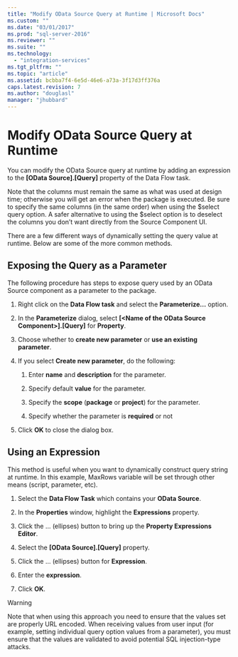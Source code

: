 ```yaml
---
title: "Modify OData Source Query at Runtime | Microsoft Docs"
ms.custom: ""
ms.date: "03/01/2017"
ms.prod: "sql-server-2016"
ms.reviewer: ""
ms.suite: ""
ms.technology: 
  - "integration-services"
ms.tgt_pltfrm: ""
ms.topic: "article"
ms.assetid: bcbba7f4-6e5d-46e6-a73a-3f17d3ff376a
caps.latest.revision: 7
ms.author: "douglasl"
manager: "jhubbard"
---
```

# Modify OData Source Query at Runtime
  You can modify the OData Source query at runtime by adding an expression to the **[OData Source].[Query]** property of the Data Flow task.  
  
 Note that the columns must remain the same as what was used at design time; otherwise you will get an error when the package is executed. Be sure to specify the same columns (in the same order) when using the $select query option. A safer alternative to using the $select option is to deselect the columns you don’t want directly from the Source Component UI.  
  
 There are a few different ways of dynamically setting the query value at runtime. Below are some of the more common methods.  
  
## Exposing the Query as a Parameter  
 The following procedure has steps to expose query used by an OData Source component as a parameter to the package.  
  
1.  Right click on the **Data Flow task** and select the **Parameterize…** option.  
  
2.  In the **Parameterize** dialog, select **[\<Name of the OData Source Component>].[Query]** for **Property**.  
  
3.  Choose whether to **create new parameter** or **use an existing parameter**.  
  
4.  If you select **Create new parameter**, do the following:  
  
    1.  Enter **name** and **description** for the parameter.  
  
    2.  Specify default **value** for the parameter.  
  
    3.  Specify the **scope** (**package** or **project**) for the parameter.  
  
    4.  Specify whether the parameter is **required** or not  
  
5.  Click **OK** to close the dialog box.  
  
## Using an Expression  
 This method is useful when you want to dynamically construct query string at runtime. In this example, MaxRows variable will be set through other means (script, parameter, etc).  
  
1.  Select the **Data Flow Task** which contains your **OData Source**.  
  
2.  In the **Properties** window, highlight the **Expressions** property.  
  
3.  Click the … (ellipses) button to bring up the **Property Expressions Editor**.  
  
4.  Select the **[OData Source].[Query]** property.  
  
5.  Click the … (ellipses) button for **Expression**.  
  
6.  Enter the **expression**.  
  
7.  Click **OK**.  
  
> [!WARNING]  
>  Note that when using this approach you need to ensure that the values set are properly URL encoded. When receiving values from user input (for example, setting individual query option values from a parameter), you must ensure that the values are validated to avoid potential SQL injection-type attacks.  
  
  
